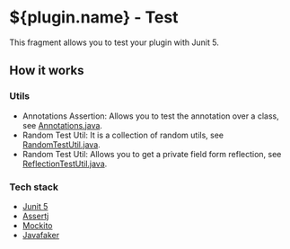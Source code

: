# ${plugin.name} - Test

This fragment allows you to test your plugin with Junit 5.

## How it works

### Utils

- Annotations Assertion: Allows you to test the annotation over a class, see [Annotations.java](src/${plugin.root.as.path}/test/assertion/Annotations.java).
- Random Test Util: It is a collection of random utils, see [RandomTestUtil.java](src/${plugin.root.as.path}/test/util/RandomTestUtil.java).
- Random Test Util: Allows you to get a private field form reflection, see [ReflectionTestUtil.java](src/${plugin.root.as.path}/test/util/ReflectionTestUtil.java).

### Tech stack

- [Junit 5](https://junit.org/junit5/)
- [Assertj](https://joel-costigliola.github.io/assertj/)
- [Mockito](https://site.mockito.org/)
- [Javafaker](https://github.com/DiUS/java-faker)